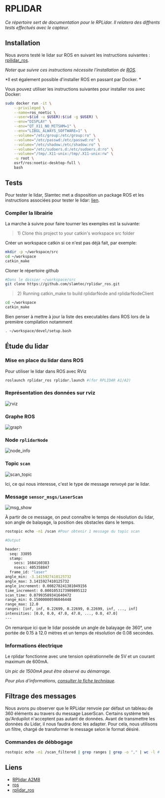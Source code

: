 # RPLIDAR

*Ce répertoire sert de documentation pour le RPLidar. Il relatera des diffrents tests effectués avec le capteur.*

## Installation

Nous avons testé le lidar sur ROS en suivant les instructions suivantes : [rpilidar_ros](https://github.com/slamtec/rplidar_ros).

*Noter que suivre ces instructions nécessite l'installation de [ROS](http://wiki.ros.org/noetic/Installation).*

*Il est également possible d'installer ROS en passant par Docker. *

Vous pouvez utiliser les instructions suivantes pour installer ros avec Docker:

```sh
sudo docker run -it \
    --privileged \
    --name=ros_noetic \
    --user=$(id -u $USER):$(id -g $USER) \
    --env="DISPLAY" \
    --env="QT_X11_NO_MITSHM=1" \
    --env="LIBGL_ALWAYS_SOFTWARE=1" \
    --volume="/etc/group:/etc/group:ro" \
    --volume="/etc/passwd:/etc/passwd:ro" \
    --volume="/etc/shadow:/etc/shadow:ro" \
    --volume="/etc/sudoers.d:/etc/sudoers.d:ro" \
    --volume="/tmp/.X11-unix:/tmp/.X11-unix:rw" \
    -u root \
    osrf/ros:noetic-desktop-full \
    bash
```

## Tests

Pour tester le lidar, Slamtec met a disposition un package ROS et les instructions associées pour tester le lidar: [lien](https://github.com/Slamtec/rplidar_ros/tree/master).

### Compiler la librairie

La marche à suivre pour faire tourner les exemples est la suivante:

> 1\) Clone this project to your catkin's workspace src folder

Créer un workspace catkin si ce n'est pas déjà fait, par exemple:

```sh
mkdir -p ~/workspace/src
cd ~/workspace
catkin_make
```

Cloner le répertoire github

```sh
#Dans le dossier ~/workspace/src
git clone https://github.com/slamtec/rplidar_ros.git
```

> 2\) Running catkin_make to build rplidarNode and rplidarNodeClient

```sh
cd ~/workspace
catkin_make
```

Bien penser à mettre à jour la liste des executables dans ROS lors de la première compilation notamment

```sh
. ~/workspace/devel/setup.bash
```

## Étude du lidar

### Mise en place du lidar dans ROS

Pour utiliser le lidar dans ROS avec RViz

```sh
roslaunch rplidar_ros rplidar.launch #(for RPLIDAR A1/A2)
```

### Représentation des données sur rviz

![rviz](img/lidar_rviz.png)

### Graphe ROS

![graph](img/ros_graph.png)

### Node `rplidarNode`

![node_info](img/node_info.png)

### Topic `scan`

![scan_topic](img/topic_info.png)

Ici, ce qui nous interesse, c'est le type de message renvoyé par le lidar.

### Message `sensor_msgs/LaserScan`

![msg_show](img/msg_show.png)

À partir de ce message, on peut connaître le temps de résolution du lidar, son angle de balayage, la position des obstacles dans le temps.

```sh
rostopic echo -n1 /scan #Pour obtenir 1 message du topic scan
```

```sh
#Output

header: 
  seq: 33895
  stamp: 
    secs: 1684160383
    nsecs: 405358847
  frame_id: "laser"
angle_min: -3.1415927410125732
angle_max: 3.1415927410125732
angle_increment: 0.008278241381049156
time_increment: 0.0001053173909895122
scan_time: 0.07993589341640472
range_min: 0.15000000596046448
range_max: 12.0
ranges: [inf, inf, 0.22699, 0.22699, 0.22699, inf, ..., inf]
intensities: [0.0, 0.0, 47.0, 47.0, ..., 0.0, 47.0]
---
```

On remarque ici que le lidar possède un angle de balayage de 360°, une portée de 0.15 à 12.0 mètres et un temps de résolution de 0.08 secondes.

### Informations électrique

Le rplidar fonctionne avec une tension opérationnelle de 5V et un courant maximum de 600mA.

*Un pic de 1500mA peut être observé au démarrage.*

*Pour plus d'informations, [consulter la fiche technique](docs/rplidar_manuel_utilisateur.pdf).*

## Filtrage des messages

Nous avons pu observer que le RPLidar renvoie par défaut un tableau de 360 éléments au travers du message LaserScan. Certains système tels qu'Ardupilot n'acceptent pas autant de données. Avant de transmettre les données du Lidar, il nous faudra donc les adapter. Pour cela, nous utilisons un filtre, chargé de transformer le message selon le format désiré.

### Commandes de débbogage

```sh
rostopic echo -n1 /scan_filtered | grep ranges | grep -o "," | wc -l # affiche 759 ???
```

## Liens

- [RPlidar A2M8](https://www.slamtec.ai/home/rplidar_a2/)
- [ros](http://wiki.ros.org/rplidar)
- [rplidar_ros](https://github.com/slamtec/rplidar_ros)

